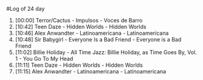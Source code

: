 #Log of 24 day

1. [00:00] Terror/Cactus - Impulsos - Voces de Barro
1. [10:42] Teen Daze - Hidden Worlds - Hidden Worlds
1. [10:46] Alex Anwandter - Latinoamericana - Latinoamericana
1. [10:48] Sir Babygirl - Everyone Is a Bad Friend - Everyone is a Bad Friend
1. [11:02] Billie Holiday - All Time Jazz: Billie Holiday, as Time Goes By, Vol. 1 - You Go To My Head
1. [11:11] Teen Daze - Hidden Worlds - Hidden Worlds
1. [11:15] Alex Anwandter - Latinoamericana - Latinoamericana
